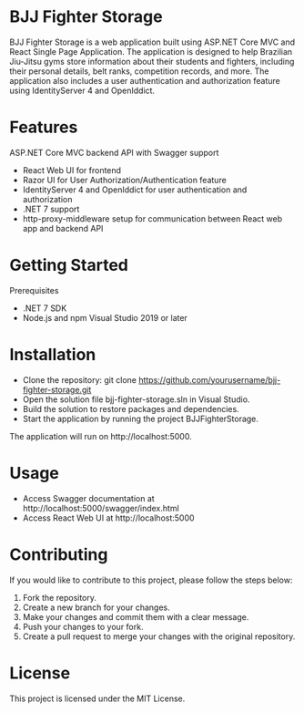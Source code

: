# BJJ Fighter Storage

BJJ Fighter Storage is a web application built using ASP.NET Core MVC and React Single Page Application. The application is designed to help Brazilian Jiu-Jitsu gyms store information about their students and fighters, including their personal details, belt ranks, competition records, and more. The application also includes a user authentication and authorization feature using IdentityServer 4 and OpenIddict.

# Features

ASP.NET Core MVC backend API with Swagger support
- React Web UI for frontend
- Razor UI for User Authorization/Authentication feature
- IdentityServer 4 and OpenIddict for user authentication and authorization
- .NET 7 support
- http-proxy-middleware setup for communication between React web app and backend API

# Getting Started
Prerequisites
- .NET 7 SDK
- Node.js and npm
Visual Studio 2019 or later
# Installation
- Clone the repository: git clone https://github.com/yourusername/bjj-fighter-storage.git
- Open the solution file bjj-fighter-storage.sln in Visual Studio.
- Build the solution to restore packages and dependencies.
- Start the application by running the project BJJFighterStorage.

The application will run on http://localhost:5000.

# Usage
- Access Swagger documentation at http://localhost:5000/swagger/index.html
- Access React Web UI at http://localhost:5000

# Contributing
If you would like to contribute to this project, please follow the steps below:

1. Fork the repository.
2. Create a new branch for your changes.
3. Make your changes and commit them with a clear message.
4. Push your changes to your fork.
5. Create a pull request to merge your changes with the original repository.

# License
This project is licensed under the MIT License.
